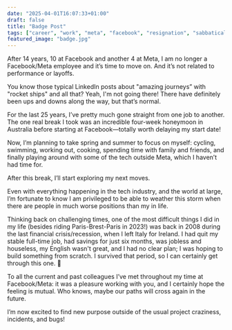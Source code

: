 ```yaml
---
date: "2025-04-01T16:07:33+01:00"
draft: false
title: "Badge Post"
tags: ["career", "work", "meta", "facebook", "resignation", "sabbatical", "personal"]
featured_image: "badge.jpg"
---
```


After 14 years, 10 at Facebook and another 4 at Meta, I am no longer a Facebook/Meta employee and it’s time to move on. And it’s not related to performance or layoffs.

You know those typical LinkedIn posts about "amazing journeys” with "rocket ships" and all that?
Yeah, I'm not going there!
There have definitely been ups and downs along the way, but that’s normal.

For the last 25 years, I’ve pretty much gone straight from one job to another.
The one real break I took was an incredible four-week honeymoon in Australia before starting at Facebook—totally worth delaying my start date!

Now, I’m planning to take spring and summer to focus on myself: cycling, swimming, working out, cooking, spending time with family and friends, and finally playing around with some of the tech outside Meta, which I haven’t had time for.

After this break, I’ll start exploring my next moves.

Even with everything happening in the tech industry, and the world at large, I’m fortunate to know I am privileged to be able to weather this storm when there are people in much worse positions than my in life.

Thinking back on challenging times, one of the most difficult things I did in my life (besides riding Paris-Brest-Paris in 2023!) was back in 2008 during the last financial crisis/recession, when I left Italy for Ireland. I had quit my stable full-time job, had savings for just six months, was jobless and houseless, my English wasn't great, and I had no clear plan; I was hoping to build something from scratch. I survived that period, so I can certainly get through this one. 🙂

To all the current and past colleagues I’ve met throughout my time at Facebook/Meta: it was a pleasure working with you, and I certainly hope the feeling is mutual. Who knows, maybe our paths will cross again in the future.

I’m now excited to find new purpose outside of the usual project craziness, incidents, and bugs!
